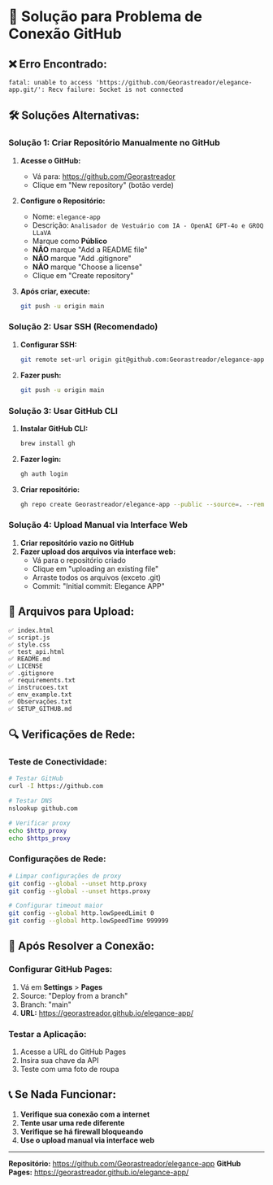 # 🔧 Solução para Problema de Conexão GitHub

## ❌ Erro Encontrado:
```
fatal: unable to access 'https://github.com/Georastreador/elegance-app.git/': Recv failure: Socket is not connected
```

## 🛠️ Soluções Alternativas:

### **Solução 1: Criar Repositório Manualmente no GitHub**

1. **Acesse o GitHub:**
   - Vá para: https://github.com/Georastreador
   - Clique em "New repository" (botão verde)

2. **Configure o Repositório:**
   - Nome: `elegance-app`
   - Descrição: `Analisador de Vestuário com IA - OpenAI GPT-4o e GROQ LLaVA`
   - Marque como **Público**
   - **NÃO** marque "Add a README file"
   - **NÃO** marque "Add .gitignore"
   - **NÃO** marque "Choose a license"
   - Clique em "Create repository"

3. **Após criar, execute:**
   ```bash
   git push -u origin main
   ```

### **Solução 2: Usar SSH (Recomendado)**

1. **Configurar SSH:**
   ```bash
   git remote set-url origin git@github.com:Georastreador/elegance-app.git
   ```

2. **Fazer push:**
   ```bash
   git push -u origin main
   ```

### **Solução 3: Usar GitHub CLI**

1. **Instalar GitHub CLI:**
   ```bash
   brew install gh
   ```

2. **Fazer login:**
   ```bash
   gh auth login
   ```

3. **Criar repositório:**
   ```bash
   gh repo create Georastreador/elegance-app --public --source=. --remote=origin --push
   ```

### **Solução 4: Upload Manual via Interface Web**

1. **Criar repositório vazio no GitHub**
2. **Fazer upload dos arquivos via interface web:**
   - Vá para o repositório criado
   - Clique em "uploading an existing file"
   - Arraste todos os arquivos (exceto .git)
   - Commit: "Initial commit: Elegance APP"

## 📁 Arquivos para Upload:

```
✅ index.html
✅ script.js
✅ style.css
✅ test_api.html
✅ README.md
✅ LICENSE
✅ .gitignore
✅ requirements.txt
✅ instrucoes.txt
✅ env_example.txt
✅ Observações.txt
✅ SETUP_GITHUB.md
```

## 🔍 Verificações de Rede:

### **Teste de Conectividade:**
```bash
# Testar GitHub
curl -I https://github.com

# Testar DNS
nslookup github.com

# Verificar proxy
echo $http_proxy
echo $https_proxy
```

### **Configurações de Rede:**
```bash
# Limpar configurações de proxy
git config --global --unset http.proxy
git config --global --unset https.proxy

# Configurar timeout maior
git config --global http.lowSpeedLimit 0
git config --global http.lowSpeedTime 999999
```

## 🚀 Após Resolver a Conexão:

### **Configurar GitHub Pages:**
1. Vá em **Settings** > **Pages**
2. Source: "Deploy from a branch"
3. Branch: "main"
4. **URL:** https://georastreador.github.io/elegance-app/

### **Testar a Aplicação:**
1. Acesse a URL do GitHub Pages
2. Insira sua chave da API
3. Teste com uma foto de roupa

## 📞 Se Nada Funcionar:

1. **Verifique sua conexão com a internet**
2. **Tente usar uma rede diferente**
3. **Verifique se há firewall bloqueando**
4. **Use o upload manual via interface web**

---

**Repositório:** https://github.com/Georastreador/elegance-app
**GitHub Pages:** https://georastreador.github.io/elegance-app/

